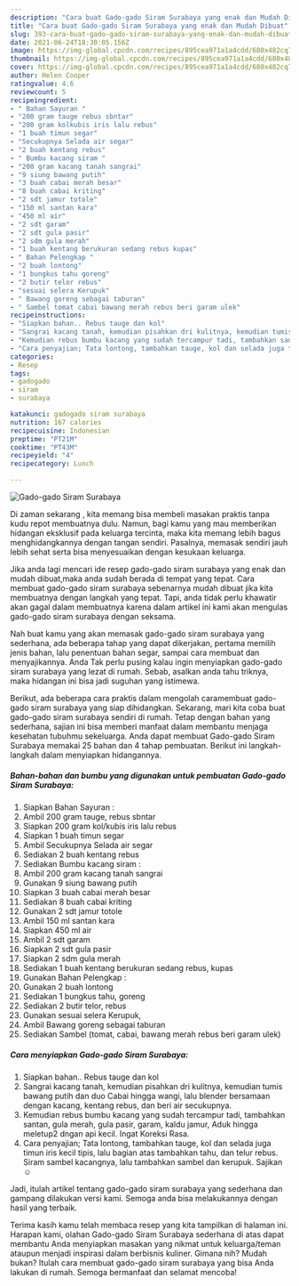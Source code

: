 ```yaml
---
description: "Cara buat Gado-gado Siram Surabaya yang enak dan Mudah Dibuat"
title: "Cara buat Gado-gado Siram Surabaya yang enak dan Mudah Dibuat"
slug: 393-cara-buat-gado-gado-siram-surabaya-yang-enak-dan-mudah-dibuat
date: 2021-06-24T18:30:05.156Z
image: https://img-global.cpcdn.com/recipes/895cea971a1a4cdd/680x482cq70/gado-gado-siram-surabaya-foto-resep-utama.jpg
thumbnail: https://img-global.cpcdn.com/recipes/895cea971a1a4cdd/680x482cq70/gado-gado-siram-surabaya-foto-resep-utama.jpg
cover: https://img-global.cpcdn.com/recipes/895cea971a1a4cdd/680x482cq70/gado-gado-siram-surabaya-foto-resep-utama.jpg
author: Helen Cooper
ratingvalue: 4.6
reviewcount: 5
recipeingredient:
- " Bahan Sayuran "
- "200 gram tauge rebus sbntar"
- "200 gram kolkubis iris lalu rebus"
- "1 buah timun segar"
- "Secukupnya Selada air segar"
- "2 buah kentang rebus"
- " Bumbu kacang siram "
- "200 gram kacang tanah sangrai"
- "9 siung bawang putih"
- "3 buah cabai merah besar"
- "8 buah cabai kriting"
- "2 sdt jamur totole"
- "150 ml santan kara"
- "450 ml air"
- "2 sdt garam"
- "2 sdt gula pasir"
- "2 sdm gula merah"
- "1 buah kentang berukuran sedang rebus kupas"
- " Bahan Pelengkap "
- "2 buah lontong"
- "1 bungkus tahu goreng"
- "2 butir telor rebus"
- "sesuai selera Kerupuk"
- " Bawang goreng sebagai taburan"
- " Sambel tomat cabai bawang merah rebus beri garam ulek"
recipeinstructions:
- "Siapkan bahan.. Rebus tauge dan kol"
- "Sangrai kacang tanah, kemudian pisahkan dri kulitnya, kemudian tumis bawang putih dan duo Cabai hingga wangi, lalu blender bersamaan dengan kacang, kentang rebus, dan beri air secukupnya."
- "Kemudian rebus bumbu kacang yang sudah tercampur tadi, tambahkan santan, gula merah, gula pasir, garam, kaldu jamur, Aduk hingga meletup2 dngan api kecil. Ingat Koreksi Rasa."
- "Cara penyajian; Tata lontong, tambahkan tauge, kol dan selada juga timun iris kecil tipis, lalu bagian atas tambahkan tahu, dan telur rebus. Siram sambel kacangnya, lalu tambahkan sambel dan kerupuk. Sajikan☺"
categories:
- Resep
tags:
- gadogado
- siram
- surabaya

katakunci: gadogado siram surabaya 
nutrition: 167 calories
recipecuisine: Indonesian
preptime: "PT21M"
cooktime: "PT43M"
recipeyield: "4"
recipecategory: Lunch

---
```



![Gado-gado Siram Surabaya](https://img-global.cpcdn.com/recipes/895cea971a1a4cdd/680x482cq70/gado-gado-siram-surabaya-foto-resep-utama.jpg)

Di zaman  sekarang , kita memang bisa membeli masakan praktis tanpa kudu repot membuatnya dulu. Namun, bagi kamu yang mau memberikan hidangan eksklusif pada keluarga tercinta, maka kita memang lebih bagus menghidangkannya dengan tangan sendiri. Pasalnya, memasak sendiri jauh lebih sehat serta bisa menyesuaikan dengan kesukaan keluarga.

Jika anda lagi mencari ide resep gado-gado siram surabaya yang enak dan mudah dibuat,maka anda sudah berada di tempat yang tepat. Cara membuat gado-gado siram surabaya  sebenarnya mudah dibuat jika kita membuatnya dengan langkah yang tepat. Tapi, anda tidak perlu khawatir akan gagal dalam membuatnya 
karena dalam artikel ini kami akan mengulas gado-gado siram surabaya dengan seksama.  



Nah buat kamu yang akan memasak gado-gado siram surabaya yang sederhana, ada beberapa tahap yang dapat dikerjakan, pertama memilih jenis bahan, lalu penentuan bahan segar, sampai cara membuat dan menyajikannya. Anda Tak perlu pusing kalau ingin menyiapkan gado-gado siram surabaya yang lezat di rumah. Sebab, asalkan anda  tahu triknya, maka hidangan ini bisa jadi suguhan yang istimewa.

Berikut, ada beberapa cara praktis  dalam mengolah caramembuat gado-gado siram surabaya yang siap dihidangkan. Sekarang, mari kita coba buat gado-gado siram surabaya sendiri di rumah. Tetap dengan bahan yang sederhana, sajian ini bisa memberi manfaat dalam membantu menjaga kesehatan tubuhmu sekeluarga. Anda dapat membuat Gado-gado Siram Surabaya memakai 25 bahan dan 4 tahap pembuatan. Berikut ini langkah-langkah dalam menyiapkan hidangannya.

<!--inarticleads1-->

##### Bahan-bahan dan bumbu yang digunakan untuk pembuatan Gado-gado Siram Surabaya:

1. Siapkan  Bahan Sayuran :
1. Ambil 200 gram tauge, rebus sbntar
1. Siapkan 200 gram kol/kubis iris lalu rebus
1. Siapkan 1 buah timun segar
1. Ambil Secukupnya Selada air segar
1. Sediakan 2 buah kentang rebus
1. Sediakan  Bumbu kacang siram :
1. Ambil 200 gram kacang tanah sangrai
1. Gunakan 9 siung bawang putih
1. Siapkan 3 buah cabai merah besar
1. Sediakan 8 buah cabai kriting
1. Gunakan 2 sdt jamur totole
1. Ambil 150 ml santan kara
1. Siapkan 450 ml air
1. Ambil 2 sdt garam
1. Siapkan 2 sdt gula pasir
1. Siapkan 2 sdm gula merah
1. Sediakan 1 buah kentang berukuran sedang rebus, kupas
1. Gunakan  Bahan Pelengkap :
1. Gunakan 2 buah lontong
1. Sediakan 1 bungkus tahu, goreng
1. Sediakan 2 butir telor, rebus
1. Gunakan sesuai selera Kerupuk,
1. Ambil  Bawang goreng sebagai taburan
1. Sediakan  Sambel (tomat, cabai, bawang merah rebus beri garam ulek)




<!--inarticleads2-->

##### Cara menyiapkan Gado-gado Siram Surabaya:

1. Siapkan bahan.. Rebus tauge dan kol
1. Sangrai kacang tanah, kemudian pisahkan dri kulitnya, kemudian tumis bawang putih dan duo Cabai hingga wangi, lalu blender bersamaan dengan kacang, kentang rebus, dan beri air secukupnya.
1. Kemudian rebus bumbu kacang yang sudah tercampur tadi, tambahkan santan, gula merah, gula pasir, garam, kaldu jamur, Aduk hingga meletup2 dngan api kecil. Ingat Koreksi Rasa.
1. Cara penyajian; Tata lontong, tambahkan tauge, kol dan selada juga timun iris kecil tipis, lalu bagian atas tambahkan tahu, dan telur rebus. Siram sambel kacangnya, lalu tambahkan sambel dan kerupuk. Sajikan☺




Jadi, itulah artikel tentang  gado-gado siram surabaya  yang sederhana dan gampang dilakukan versi kami. Semoga anda bisa melakukannya dengan hasil yang terbaik. 

Terima kasih kamu telah membaca resep yang kita tampilkan di halaman ini. Harapan kami, olahan  Gado-gado Siram Surabaya sederhana di atas dapat membantu Anda menyiapkan masakan yang nikmat untuk keluarga/teman ataupun menjadi inspirasi dalam berbisnis kuliner. Gimana nih? Mudah bukan? Itulah cara membuat gado-gado siram surabaya yang bisa Anda lakukan di rumah. Semoga bermanfaat dan selamat mencoba!

